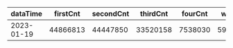 |dataTime|firstCnt|secondCnt|thirdCnt|fourCnt|winCnt|vrate|wrate|
|-|-|-|-|-|-|-|-|
|2023-01-19|44866813|44447850|33520158|7538030|5938316|0%|0%|